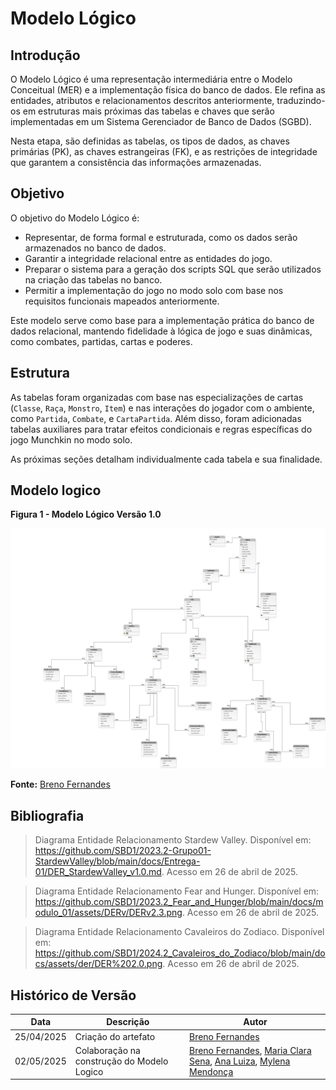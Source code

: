 # Modelo Lógico

## Introdução

O Modelo Lógico é uma representação intermediária entre o Modelo Conceitual (MER) e a implementação física do banco de dados. Ele refina as entidades, atributos e relacionamentos descritos anteriormente, traduzindo-os em estruturas mais próximas das tabelas e chaves que serão implementadas em um Sistema Gerenciador de Banco de Dados (SGBD).

Nesta etapa, são definidas as tabelas, os tipos de dados, as chaves primárias (PK), as chaves estrangeiras (FK), e as restrições de integridade que garantem a consistência das informações armazenadas.


## Objetivo

O objetivo do Modelo Lógico é:

- Representar, de forma formal e estruturada, como os dados serão armazenados no banco de dados.
- Garantir a integridade relacional entre as entidades do jogo.
- Preparar o sistema para a geração dos scripts SQL que serão utilizados na criação das tabelas no banco.
- Permitir a implementação do jogo no modo solo com base nos requisitos funcionais mapeados anteriormente.

Este modelo serve como base para a implementação prática do banco de dados relacional, mantendo fidelidade à lógica de jogo e suas dinâmicas, como combates, partidas, cartas e poderes.


## Estrutura

As tabelas foram organizadas com base nas especializações de cartas (`Classe`, `Raça`, `Monstro`, `Item`) e nas interações do jogador com o ambiente, como `Partida`, `Combate`, e `CartaPartida`. Além disso, foram adicionadas tabelas auxiliares para tratar efeitos condicionais e regras específicas do jogo Munchkin no modo solo.

As próximas seções detalham individualmente cada tabela e sua finalidade.


## Modelo logico

**Figura 1 - Modelo Lógico Versão 1.0**

![Primeira versão do modelo logico](../assets/ML1.0.png)

**Fonte:** [Breno Fernandes](https://github.com/Brenofrds)

## Bibliografia

> Diagrama Entidade Relacionamento Stardew Valley. Disponível em: https://github.com/SBD1/2023.2-Grupo01-StardewValley/blob/main/docs/Entrega-01/DER_StardewValley_v1.0.md. Acesso em 26 de abril de 2025.

> Diagrama Entidade Relacionamento Fear and Hunger. Disponível em: https://github.com/SBD1/2023.2_Fear_and_Hunger/blob/main/docs/modulo_01/assets/DERv/DERv2.3.png. Acesso em 26 de abril de 2025.

> Diagrama Entidade Relacionamento Cavaleiros do Zodiaco. Disponível em: https://github.com/SBD1/2024.2_Cavaleiros_do_Zodiaco/blob/main/docs/assets/der/DER%202.0.png. Acesso em 26 de abril de 2025.

## Histórico de Versão

| Data       | Descrição                          | Autor                                                                 |
|------------|------------------------------------|-----------------------------------------------------------------------|
| 25/04/2025 | Criação do artefato                | [Breno Fernandes](https://github.com/Brenofrds)                      |
| 02/05/2025 | Colaboração na construção do Modelo Logico   | [Breno Fernandes](https://github.com/Brenofrds), [Maria Clara Sena](https://github.com/mclarasena), [Ana Luiza](https://github.com/luluaroeira), [Mylena Mendonça](https://github.com/MylenaTrindade) |
